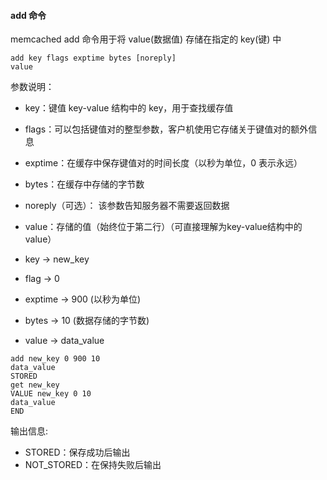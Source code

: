 #### add 命令
memcached add 命令用于将 value(数据值) 存储在指定的 key(键) 中

```memcached
add key flags exptime bytes [noreply]
value
```

参数说明：
- key：键值 key-value 结构中的 key，用于查找缓存值
- flags：可以包括键值对的整型参数，客户机使用它存储关于键值对的额外信息
- exptime：在缓存中保存键值对的时间长度（以秒为单位，0 表示永远）
- bytes：在缓存中存储的字节数
- noreply（可选）： 该参数告知服务器不需要返回数据
- value：存储的值（始终位于第二行）（可直接理解为key-value结构中的value）

- key → new_key
- flag → 0
- exptime → 900 (以秒为单位)
- bytes → 10 (数据存储的字节数)
- value → data_value

```memcached
add new_key 0 900 10
data_value
STORED
get new_key
VALUE new_key 0 10
data_value
END
```

输出信息:
- STORED：保存成功后输出
- NOT_STORED：在保持失败后输出
